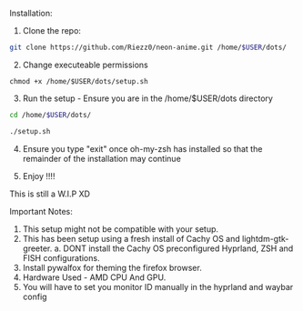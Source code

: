 
Installation:

1. Clone the repo: 
```bash
git clone https://github.com/Riezz0/neon-anime.git /home/$USER/dots/
```
2. Change executeable permissions
```
chmod +x /home/$USER/dots/setup.sh
```

3. Run the setup - Ensure you are in the /home/$USER/dots directory
```bash
cd /home/$USER/dots/ 
```
```bash
./setup.sh
```

4. Ensure you type "exit" once oh-my-zsh has installed so that the remainder of the installation may continue

5. Enjoy !!!!

This is still a W.I.P XD

Important Notes:

1. This setup might not be compatible with your setup. 
2. This has been setup using a fresh install of Cachy OS and lightdm-gtk-greeter.
    a. DONT install the Cachy OS preconfigured Hyprland, ZSH and FISH configurations.
3. Install pywalfox for theming the firefox browser.
4. Hardware Used - AMD CPU And GPU.
5. You will have to set you monitor ID manually in the hyprland and waybar config

